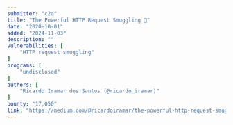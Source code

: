 ```yaml
---
submitter: "c2a"
title: "The Powerful HTTP Request Smuggling 💪"
date: "2020-10-01"
added: "2024-11-03"
description: ""
vulnerabilities: [
    "HTTP request smuggling"
]
programs: [
    "undisclosed"
]
authors: [
    "Ricardo Iramar dos Santos (@ricardo_iramar)"
]
bounty: "17,050"
link: "https://medium.com/@ricardoiramar/the-powerful-http-request-smuggling-af208fafa142"
---
```




